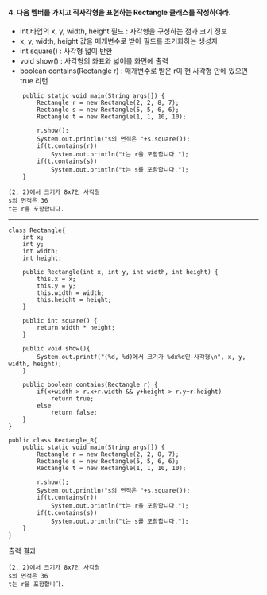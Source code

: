 #### 4. 다음 멤버를 가지고 직사각형을 표현하는 Rectangle 클래스를 작성하여라.
- int 타입의 x, y, width, height 필드 : 사각형을 구성하는 점과 크기 정보
- x, y, width, height 값을 매개변수로 받아 필드를 초기화하는 생성자
- int square() : 사각형 넓이 반환
- void show() : 사각형의 좌표와 넓이를 화면에 출력
- boolean contains(Rectangle r) : 매개변수로 받은 r이 현 사각형 안에 있으면 true 리턴
```
	public static void main(String args[]) {
		Rectangle r = new Rectangle(2, 2, 8, 7);
		Rectangle s = new Rectangle(5, 5, 6, 6);
		Rectangle t = new Rectangle(1, 1, 10, 10);
		
		r.show();
		System.out.println("s의 면적은 "+s.square());
		if(t.contains(r))
			System.out.println("t는 r을 포함합니다.");
		if(t.contains(s))
			System.out.println("t는 s를 포함합니다.");
	}
```
```
(2, 2)에서 크기가 8x7인 사각형
s의 면적은 36
t는 r을 포함합니다.
```
---
```
class Rectangle{
	int x;
	int y;
	int width;
	int height;
	
	public Rectangle(int x, int y, int width, int height) {
		this.x = x;
		this.y = y;
		this.width = width;
		this.height = height;
	}
	
	public int square() {
		return width * height;
	}
	
	public void show(){
		System.out.printf("(%d, %d)에서 크기가 %dx%d인 사각형\n", x, y, width, height);
	}
	
	public boolean contains(Rectangle r) {
		if(x+width > r.x+r.width && y+height > r.y+r.height)
			return true;
		else
			return false;
	}
}

public class Rectangle_R{
	public static void main(String args[]) {
		Rectangle r = new Rectangle(2, 2, 8, 7);
		Rectangle s = new Rectangle(5, 5, 6, 6);
		Rectangle t = new Rectangle(1, 1, 10, 10);
		
		r.show();
		System.out.println("s의 면적은 "+s.square());
		if(t.contains(r))
			System.out.println("t는 r을 포함합니다.");
		if(t.contains(s))
			System.out.println("t는 s를 포함합니다.");
	}
}
```
출력 결과
```
(2, 2)에서 크기가 8x7인 사각형
s의 면적은 36
t는 r을 포함합니다.
```

